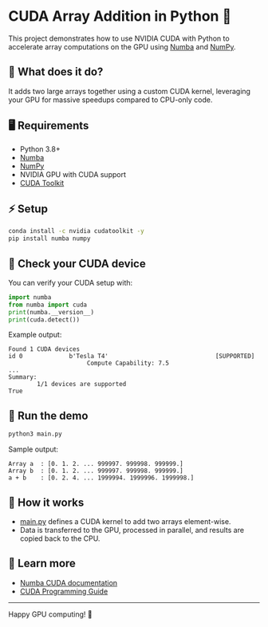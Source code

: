 # CUDA Array Addition in Python 🚀

This project demonstrates how to use NVIDIA CUDA with Python to accelerate array computations on the GPU using [Numba](https://numba.pydata.org/) and [NumPy](https://numpy.org/).

## 🚦 What does it do?

It adds two large arrays together using a custom CUDA kernel, leveraging your GPU for massive speedups compared to CPU-only code.

## 🖥️ Requirements

- Python 3.8+
- [Numba](https://numba.pydata.org/)
- [NumPy](https://numpy.org/)
- NVIDIA GPU with CUDA support
- [CUDA Toolkit](https://developer.nvidia.com/cuda-toolkit)

## ⚡ Setup

```sh
conda install -c nvidia cudatoolkit -y
pip install numba numpy
```

## 🧪 Check your CUDA device

You can verify your CUDA setup with:

```python
import numba
from numba import cuda
print(numba.__version__)
print(cuda.detect())
```

Example output:
```
Found 1 CUDA devices
id 0             b'Tesla T4'                              [SUPPORTED]
                      Compute Capability: 7.5
...
Summary:
        1/1 devices are supported
True
```

## 🚀 Run the demo

```sh
python3 main.py
```

Sample output:
```
Array a  : [0. 1. 2. ... 999997. 999998. 999999.]
Array b  : [0. 1. 2. ... 999997. 999998. 999999.]
a + b    : [0. 2. 4. ... 1999994. 1999996. 1999998.]
```

## 📄 How it works

- [main.py](main.py)  defines a CUDA kernel to add two arrays element-wise.
- Data is transferred to the GPU, processed in parallel, and results are copied back to the CPU.

## 🧠 Learn more

- [Numba CUDA documentation](https://numba.readthedocs.io/en/stable/cuda/index.html)
- [CUDA Programming Guide](https://docs.nvidia.com/cuda/cuda-c-programming-guide/index.html)

---

Happy GPU computing! 🦾